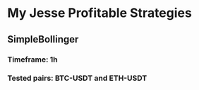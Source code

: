 # My Jesse Profitable Strategies

## SimpleBollinger

### Timeframe: 1h
### Tested pairs: BTC-USDT and ETH-USDT
